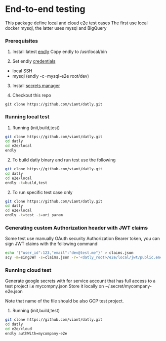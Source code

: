 # End-to-end testing

This package define [local](local) and [cloud](cloud) e2e test cases
The first use local docker mysql, the latter uses mysql and BigQuery


### Prerequisites

1. Install latest [endly](https://github.com/viant/endly/releases/tag/v0.54.0)
Copy endly to /usr/local/bin

2. Set endly [credentials](https://github.com/viant/endly/tree/master/doc/secrets) 
- local SSH  
- mysql   (endly -c=mysql-e2e root/dev)
3. Install [secrets manager](https://github.com/viant/scy/releases)

4. Checkout this repo
```bahs
git clone https://github.com/viant/datly.git

```

### Running local test

1. Running (init,build,test)

```bash
git clone https://github.com/viant/datly.git
cd datly
cd e2e/local
endly
```

2. To build datly binary and run test use the following

```bash
git clone https://github.com/viant/datly.git
cd datly
cd e2e/local
endly -t=build,test
```

2. To run specific test case only

```bash
git clone https://github.com/viant/datly.git
cd datly
cd e2e/local
endly -t=test -i=uri_param
```


### Generating custom Authorization header with JWT claims
Some test use manually  OAuth security Authorization Bearer  token, you can sign JWT claims with the following command

```bash
echo '{"user_id":123,"email":"dev@test.me"}' > claims.json
scy -m=singJWT -s=claims.json -r='<datly_root>/e2e/local/jwt/public.enc|blowfish://default'
```


### Running cloud test

Generate google secrets with for service account that has full access to a test project i.e mycompny.json
Store it locally on ~/.secret/mycompany-e2e.json

Note that name of the file should be also GCP test project.

1. Running (init,build,test)

```bash
git clone https://github.com/viant/datly.git
cd datly
cd e2e/cloud
endly authWith=mycompany-e2e 
```

